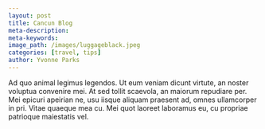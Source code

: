 ```yaml
---
layout: post
title: Cancun Blog
meta-description:
meta-keywords:
image_path: /images/luggageblack.jpeg
categories: [travel, tips]
author: Yvonne Parks
---
```


Ad quo animal legimus legendos. Ut eum veniam dicunt virtute, an noster voluptua convenire mei. At sed tollit scaevola, an maiorum repudiare per. Mei epicuri apeirian ne, usu iisque aliquam praesent ad, omnes ullamcorper in pri. Vitae quaeque mea cu. Mei quot laoreet laboramus eu, cu propriae patrioque maiestatis vel.
